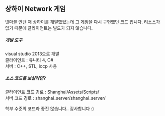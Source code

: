 ## 상하이 Network 게임



넷마블 인턴 때 상하이를 개발했었는데 그 게임을 다시 구현했던 코드 입니다.
리소스가 없기 때문에 클라이언트는 빌드가 되지 않습니다.
  


##### 개발 도구

visual studio 2013으로 개발  
클라이언트 : 유니티 4, C#  
서버 : C++, STL, iocp 사용  


  
##### 소스 코드를 보실려면?

클라이언트 코드 경로 : Shanghai/Assets/Scripts/    
서버 코드 경로 : shanghai_server/shanghai_server/  

학부 수준의 코드라 좋진 않습니다..
감사합니다 :)
